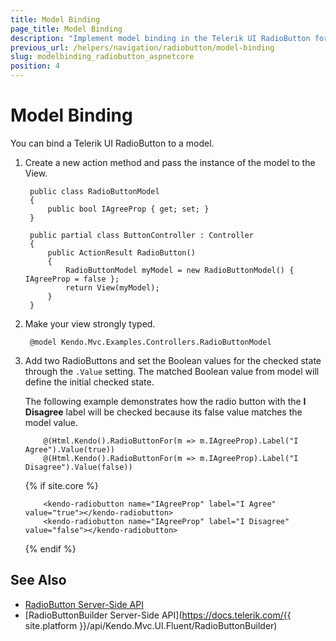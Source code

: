 ```yaml
---
title: Model Binding
page_title: Model Binding
description: "Implement model binding in the Telerik UI RadioButton for {{ site.framework }}."
previous_url: /helpers/navigation/radiobutton/model-binding
slug: modelbinding_radiobutton_aspnetcore
position: 4
---
```


# Model Binding

You can bind a Telerik UI RadioButton to a model.

1. Create a new action method and pass the instance of the model to the View.

        public class RadioButtonModel
        {
            public bool IAgreeProp { get; set; }
        }

        public partial class ButtonController : Controller
        {
            public ActionResult RadioButton()
            {
                RadioButtonModel myModel = new RadioButtonModel() { IAgreeProp = false };
                return View(myModel);
            }
        }

1. Make your view strongly typed.

        @model Kendo.Mvc.Examples.Controllers.RadioButtonModel

1. Add two RadioButtons and set the Boolean values for the checked state through the `.Value` setting. The matched Boolean value from model will define the initial checked state.

    The following example demonstrates how the radio button with the **I Disagree** label will be checked because its false value matches the model value.

    ```HtmlHelper
        @(Html.Kendo().RadioButtonFor(m => m.IAgreeProp).Label("I Agree").Value(true))
        @(Html.Kendo().RadioButtonFor(m => m.IAgreeProp).Label("I Disagree").Value(false))
    ```
    {% if site.core %}
    ```TagHelper
        <kendo-radiobutton name="IAgreeProp" label="I Agree" value="true"></kendo-radiobutton>
        <kendo-radiobutton name="IAgreeProp" label="I Disagree" value="false"></kendo-radiobutton>
    ```
    {% endif %}
    
## See Also

* [RadioButton Server-Side API](/api/radiobutton)
* [RadioButtonBuilder Server-Side API](https://docs.telerik.com/{{ site.platform }}/api/Kendo.Mvc.UI.Fluent/RadioButtonBuilder)
